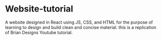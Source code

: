 # Website-tutorial
A website designed in React using JS, CSS, and HTML for the purpose of learning to design and build clean and concise material. 
this is a replication of Brian Designs Youtube tutorial.

